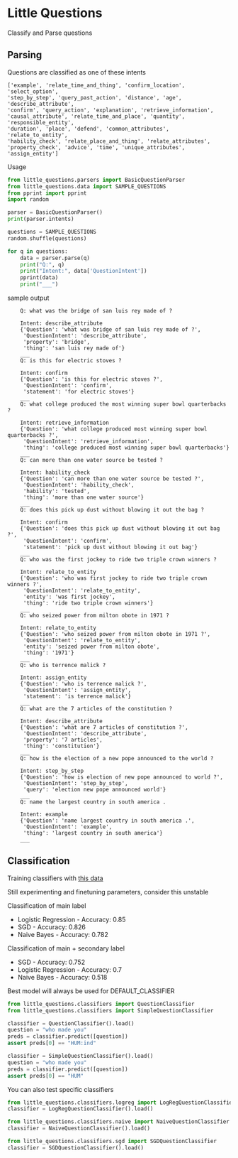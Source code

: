 # Little Questions

Classify and Parse questions

## Parsing

Questions are classified as one of these intents

    ['example', 'relate_time_and_thing', 'confirm_location', 'select_option', 
    'step_by_step', 'query_past_action', 'distance', 'age', 'describe_attribute', 
    'confirm', 'query_action', 'explanation', 'retrieve_information', 
    'causal_attribute', 'relate_time_and_place', 'quantity', 'responsible_entity', 
    'duration', 'place', 'defend', 'common_attributes', 'relate_to_entity', 
    'hability_check', 'relate_place_and_thing', 'relate_attributes', 
    'property_check', 'advice', 'time', 'unique_attributes', 'assign_entity']


Usage


```python
from little_questions.parsers import BasicQuestionParser
from little_questions.data import SAMPLE_QUESTIONS
from pprint import pprint
import random

parser = BasicQuestionParser()
print(parser.intents)

questions = SAMPLE_QUESTIONS
random.shuffle(questions)

for q in questions:
    data = parser.parse(q)
    print("Q:", q)
    print("Intent:", data['QuestionIntent'])
    pprint(data)
    print("___")
```

sample output

        Q: what was the bridge of san luis rey made of ?

        Intent: describe_attribute
        {'Question': 'what was bridge of san luis rey made of ?',
         'QuestionIntent': 'describe_attribute',
         'property': 'bridge',
         'thing': 'san luis rey made of'}
        ___
        Q: is this for electric stoves ?
        
        Intent: confirm
        {'Question': 'is this for electric stoves ?',
         'QuestionIntent': 'confirm',
         'statement': 'for electric stoves'}
        ___
        Q: what college produced the most winning super bowl quarterbacks ?
        
        Intent: retrieve_information
        {'Question': 'what college produced most winning super bowl quarterbacks ?',
         'QuestionIntent': 'retrieve_information',
         'thing': 'college produced most winning super bowl quarterbacks'}
        ___
        Q: can more than one water source be tested ?
        
        Intent: hability_check
        {'Question': 'can more than one water source be tested ?',
         'QuestionIntent': 'hability_check',
         'hability': 'tested',
         'thing': 'more than one water source'}
        ___
        Q: does this pick up dust without blowing it out the bag ?
        
        Intent: confirm
        {'Question': 'does this pick up dust without blowing it out bag ?',
         'QuestionIntent': 'confirm',
         'statement': 'pick up dust without blowing it out bag'}
        ___
        Q: who was the first jockey to ride two triple crown winners ?
        
        Intent: relate_to_entity
        {'Question': 'who was first jockey to ride two triple crown winners ?',
         'QuestionIntent': 'relate_to_entity',
         'entity': 'was first jockey',
         'thing': 'ride two triple crown winners'}
        ___
        Q: who seized power from milton obote in 1971 ?
        
        Intent: relate_to_entity
        {'Question': 'who seized power from milton obote in 1971 ?',
         'QuestionIntent': 'relate_to_entity',
         'entity': 'seized power from milton obote',
         'thing': '1971'}
        ___
        Q: who is terrence malick ?
        
        Intent: assign_entity
        {'Question': 'who is terrence malick ?',
         'QuestionIntent': 'assign_entity',
         'statement': 'is terrence malick'}
        ___
        Q: what are the 7 articles of the constitution ?
        
        Intent: describe_attribute
        {'Question': 'what are 7 articles of constitution ?',
         'QuestionIntent': 'describe_attribute',
         'property': '7 articles',
         'thing': 'constitution'}
        ___
        Q: how is the election of a new pope announced to the world ?
        
        Intent: step_by_step
        {'Question': 'how is election of new pope announced to world ?',
         'QuestionIntent': 'step_by_step',
         'query': 'election new pope announced world'}
        ___
        Q: name the largest country in south america .
        
        Intent: example
        {'Question': 'name largest country in south america .',
         'QuestionIntent': 'example',
         'thing': 'largest country in south america'}
        ___
                
        
## Classification

Training classifiers with [this data](http://cogcomp.org/Data/QA/QC/)

Still experimenting and finetuning parameters, consider this unstable

Classification of main label

* Logistic Regression - Accuracy: 0.85
* SGD - Accuracy: 0.826
* Naive Bayes - Accuracy: 0.782

Classification of main + secondary label

* SGD - Accuracy: 0.752 
* Logistic Regression - Accuracy: 0.7
* Naive Bayes - Accuracy: 0.518


Best model will always be used for DEFAULT_CLASSIFIER

```python
from little_questions.classifiers import QuestionClassifier
from little_questions.classifiers import SimpleQuestionClassifier

classifier = QuestionClassifier().load()
question = "who made you"
preds = classifier.predict([question])
assert preds[0] == "HUM:ind"

classifier = SimpleQuestionClassifier().load()
question = "who made you"
preds = classifier.predict([question])
assert preds[0] == "HUM"

```

You can also test specific classifiers

```python
from little_questions.classifiers.logreg import LogRegQuestionClassifier
classifier = LogRegQuestionClassifier().load()

from little_questions.classifiers.naive import NaiveQuestionClassifier
classifier = NaiveQuestionClassifier().load()

from little_questions.classifiers.sgd import SGDQuestionClassifier
classifier = SGDQuestionClassifier().load()
```